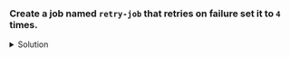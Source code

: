 ### Create a job named `retry-job` that retries on failure set it to `4` times.

<details><summary>Solution</summary>
  <p>

  ```bash
  kubectl apply -f - <<EOF
  apiVersion: batch/v1
  kind: Job
  metadata:
    name: retry-job
  spec:
    backoffLimit: 4
    template:
      spec:
        containers:
        - name: retry-container
          image: busybox
          command: ["sh", "-c", "exit 1"]
        restartPolicy: Never
  EOF
  ```
  </p>
</details>